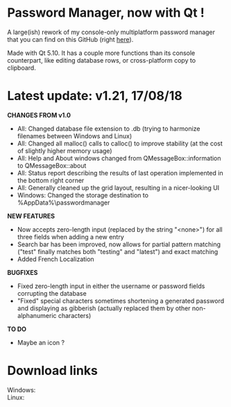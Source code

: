 # Password Manager, now with Qt !

A large(ish) rework of my console-only multiplatform password manager that you can find on this GitHub (right [here](https://github.com/bad64/pwdmanager)).

Made with Qt 5.10. It has a couple more functions than its console counterpart, like editing database rows, or cross-platform copy to clipboard.

# Latest update: v1.21, 17/08/18

**CHANGES FROM v1.0**

- All: Changed database file extension to .db (trying to harmonize filenames between Windows and Linux)
- All: Changed all malloc() calls to calloc() to improve stability (at the cost of slightly higher memory usage)
- All: Help and About windows changed from QMessageBox::information to QMessageBox::about
- All: Status report describing the results of last operation implemented in the bottom right corner
- All: Generally cleaned up the grid layout, resulting in a nicer-looking UI
- Windows: Changed the storage destination to %AppData%\passwordmanager

**NEW FEATURES**

- Now accepts zero-length input (replaced by the string "\<none\>") for all three fields when adding a new entry
- Search bar has been improved, now allows for partial pattern matching ("test" finally matches both "testing" and "latest") and exact matching
- Added French Localization

**BUGFIXES**

- Fixed zero-length input in either the username or password fields corrupting the database
- "Fixed" special characters sometimes shortening a generated password and displaying as gibberish (actually replaced them by other non-alphanumeric characters)

**TO DO**

- Maybe an icon ?

# Download links

Windows:   
Linux:
